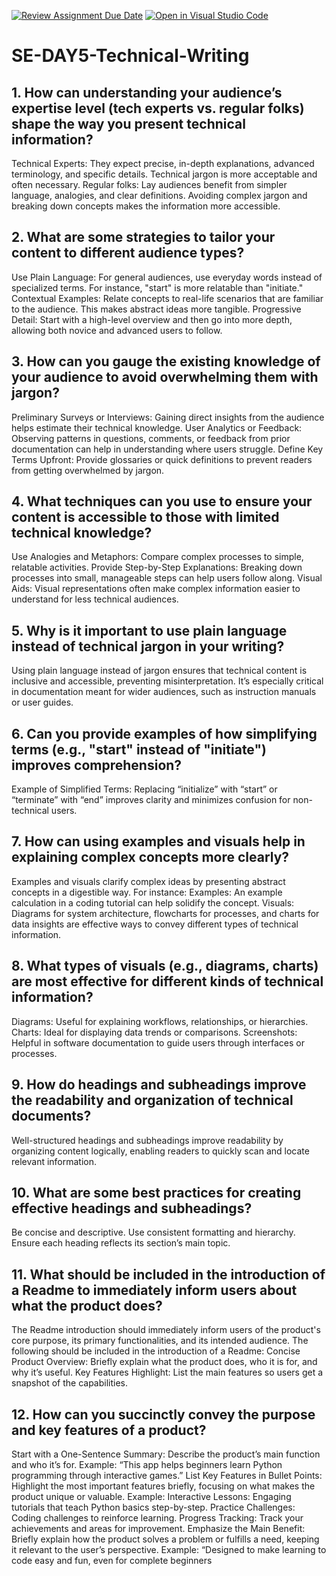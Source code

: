 [![Review Assignment Due Date](https://classroom.github.com/assets/deadline-readme-button-22041afd0340ce965d47ae6ef1cefeee28c7c493a6346c4f15d667ab976d596c.svg)](https://classroom.github.com/a/zsAR-pyY)
[![Open in Visual Studio Code](https://classroom.github.com/assets/open-in-vscode-2e0aaae1b6195c2367325f4f02e2d04e9abb55f0b24a779b69b11b9e10269abc.svg)](https://classroom.github.com/online_ide?assignment_repo_id=17030697&assignment_repo_type=AssignmentRepo)
# SE-DAY5-Technical-Writing
## 1. How can understanding your audience’s expertise level (tech experts vs. regular folks) shape the way you present technical information?
Technical Experts: They expect precise, in-depth explanations, advanced terminology, and specific details. Technical jargon is more acceptable and often necessary.
Regular folks: Lay audiences benefit from simpler language, analogies, and clear definitions. Avoiding complex jargon and breaking down concepts makes the information more accessible.

## 2. What are some strategies to tailor your content to different audience types?
Use Plain Language: For general audiences, use everyday words instead of specialized terms. For instance, "start" is more relatable than "initiate."
Contextual Examples: Relate concepts to real-life scenarios that are familiar to the audience. This makes abstract ideas more tangible.
Progressive Detail: Start with a high-level overview and then go into more depth, allowing both novice and advanced users to follow.
                             
## 3. How can you gauge the existing knowledge of your audience to avoid overwhelming them with jargon?
Preliminary Surveys or Interviews: Gaining direct insights from the audience helps estimate their technical knowledge.
User Analytics or Feedback: Observing patterns in questions, comments, or feedback from prior documentation can help in understanding where users struggle.
Define Key Terms Upfront: Provide glossaries or quick definitions to prevent readers from getting overwhelmed by jargon.

## 4. What techniques can you use to ensure your content is accessible to those with limited technical knowledge?
Use Analogies and Metaphors: Compare complex processes to simple, relatable activities.
Provide Step-by-Step Explanations: Breaking down processes into small, manageable steps can help users follow along.
Visual Aids: Visual representations often make complex information easier to understand for less technical audiences.

## 5. Why is it important to use plain language instead of technical jargon in your writing?
Using plain language instead of jargon ensures that technical content is inclusive and accessible, preventing misinterpretation. It’s especially critical in documentation meant for wider audiences, such as instruction manuals or user guides.
 
## 6. Can you provide examples of how simplifying terms (e.g., "start" instead of "initiate") improves comprehension?
Example of Simplified Terms: Replacing “initialize” with “start” or “terminate” with “end” improves clarity and minimizes confusion for non-technical users.

## 7. How can using examples and visuals help in explaining complex concepts more clearly?
Examples and visuals clarify complex ideas by presenting abstract concepts in a digestible way. For instance:
Examples: An example calculation in a coding tutorial can help solidify the concept.
Visuals: Diagrams for system architecture, flowcharts for processes, and charts for data insights are effective ways to convey different types of technical information.

## 8. What types of visuals (e.g., diagrams, charts) are most effective for different kinds of technical information?
Diagrams: Useful for explaining workflows, relationships, or hierarchies.
Charts: Ideal for displaying data trends or comparisons.
Screenshots: Helpful in software documentation to guide users through interfaces or processes.

## 9. How do headings and subheadings improve the readability and organization of technical documents?
Well-structured headings and subheadings improve readability by organizing content logically, enabling readers to quickly scan and locate relevant information.

## 10. What are some best practices for creating effective headings and subheadings?
Be concise and descriptive.
Use consistent formatting and hierarchy.
Ensure each heading reflects its section’s main topic.

## 11. What should be included in the introduction of a Readme to immediately inform users about what the product does?
The Readme introduction should immediately inform users of the product's core purpose, its primary functionalities, and its intended audience.
The following should be included in the introduction of a Readme:
Concise Product Overview: Briefly explain what the product does, who it is for, and why it’s useful.
Key Features Highlight: List the main features so users get a snapshot of the capabilities.

## 12. How can you succinctly convey the purpose and key features of a product?
Start with a One-Sentence Summary: Describe the product’s main function and who it’s for. Example: “This app helps beginners learn Python programming through interactive games.”
List Key Features in Bullet Points: Highlight the most important features briefly, focusing on what makes the product unique or valuable. Example:
         Interactive Lessons: Engaging tutorials that teach Python basics step-by-step.
         Practice Challenges: Coding challenges to reinforce learning.
         Progress Tracking: Track your achievements and areas for improvement.
Emphasize the Main Benefit: Briefly explain how the product solves a problem or fulfills a need, keeping it relevant to the user’s perspective. Example: “Designed to make learning to code easy and fun, even for complete beginners
